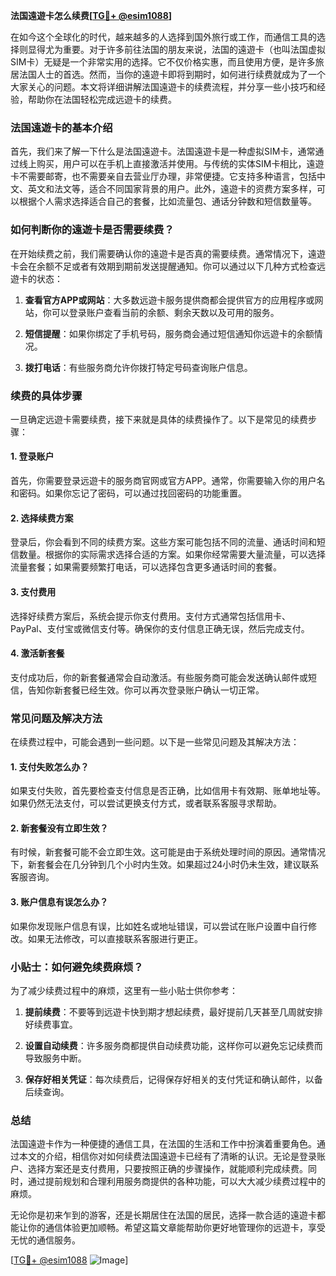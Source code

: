 **法国遠遊卡怎么续费[[TG💪+ @esim1088](https://t.me/s/esim1088)]**

在如今这个全球化的时代，越来越多的人选择到国外旅行或工作，而通信工具的选择则显得尤为重要。对于许多前往法国的朋友来说，法国的遠遊卡（也叫法国虚拟SIM卡）无疑是一个非常实用的选择。它不仅价格实惠，而且使用方便，是许多旅居法国人士的首选。然而，当你的遠遊卡即将到期时，如何进行续费就成为了一个大家关心的问题。本文将详细讲解法国遠遊卡的续费流程，并分享一些小技巧和经验，帮助你在法国轻松完成远遊卡的续费。

### 法国遠遊卡的基本介绍

首先，我们来了解一下什么是法国遠遊卡。法国遠遊卡是一种虚拟SIM卡，通常通过线上购买，用户可以在手机上直接激活并使用。与传统的实体SIM卡相比，遠遊卡不需要邮寄，也不需要亲自去营业厅办理，非常便捷。它支持多种语言，包括中文、英文和法文等，适合不同国家背景的用户。此外，遠遊卡的资费方案多样，可以根据个人需求选择适合自己的套餐，比如流量包、通话分钟数和短信数量等。

### 如何判断你的遠遊卡是否需要续费？

在开始续费之前，我们需要确认你的遠遊卡是否真的需要续费。通常情况下，遠遊卡会在余额不足或者有效期到期前发送提醒通知。你可以通过以下几种方式检查远遊卡的状态：

1. **查看官方APP或网站**：大多数远遊卡服务提供商都会提供官方的应用程序或网站，你可以登录账户查看当前的余额、剩余天数以及可用的服务。
   
2. **短信提醒**：如果你绑定了手机号码，服务商会通过短信通知你远遊卡的余额情况。

3. **拨打电话**：有些服务商允许你拨打特定号码查询账户信息。

### 续费的具体步骤

一旦确定远遊卡需要续费，接下来就是具体的续费操作了。以下是常见的续费步骤：

#### 1. 登录账户

首先，你需要登录远遊卡的服务商官网或官方APP。通常，你需要输入你的用户名和密码。如果你忘记了密码，可以通过找回密码的功能重置。

#### 2. 选择续费方案

登录后，你会看到不同的续费方案。这些方案可能包括不同的流量、通话时间和短信数量。根据你的实际需求选择合适的方案。如果你经常需要大量流量，可以选择流量套餐；如果需要频繁打电话，可以选择包含更多通话时间的套餐。

#### 3. 支付费用

选择好续费方案后，系统会提示你支付费用。支付方式通常包括信用卡、PayPal、支付宝或微信支付等。确保你的支付信息正确无误，然后完成支付。

#### 4. 激活新套餐

支付成功后，你的新套餐通常会自动激活。有些服务商可能会发送确认邮件或短信，告知你新套餐已经生效。你可以再次登录账户确认一切正常。

### 常见问题及解决方法

在续费过程中，可能会遇到一些问题。以下是一些常见问题及其解决方法：

#### 1. 支付失败怎么办？

如果支付失败，首先要检查支付信息是否正确，比如信用卡有效期、账单地址等。如果仍然无法支付，可以尝试更换支付方式，或者联系客服寻求帮助。

#### 2. 新套餐没有立即生效？

有时候，新套餐可能不会立即生效。这可能是由于系统处理时间的原因。通常情况下，新套餐会在几分钟到几个小时内生效。如果超过24小时仍未生效，建议联系客服咨询。

#### 3. 账户信息有误怎么办？

如果你发现账户信息有误，比如姓名或地址错误，可以尝试在账户设置中自行修改。如果无法修改，可以直接联系客服进行更正。

### 小贴士：如何避免续费麻烦？

为了减少续费过程中的麻烦，这里有一些小贴士供你参考：

1. **提前续费**：不要等到远遊卡快到期才想起续费，最好提前几天甚至几周就安排好续费事宜。

2. **设置自动续费**：许多服务商都提供自动续费功能，这样你可以避免忘记续费而导致服务中断。

3. **保存好相关凭证**：每次续费后，记得保存好相关的支付凭证和确认邮件，以备后续查询。

### 总结

法国遠遊卡作为一种便捷的通信工具，在法国的生活和工作中扮演着重要角色。通过本文的介绍，相信你对如何续费法国遠遊卡已经有了清晰的认识。无论是登录账户、选择方案还是支付费用，只要按照正确的步骤操作，就能顺利完成续费。同时，通过提前规划和合理利用服务商提供的各种功能，可以大大减少续费过程中的麻烦。

无论你是初来乍到的游客，还是长期居住在法国的居民，选择一款合适的遠遊卡都能让你的通信体验更加顺畅。希望这篇文章能帮助你更好地管理你的远遊卡，享受无忧的通信服务。

[[TG💪+ @esim1088](https://t.me/s/esim1088) ![Image](https://i.postimg.cc/4NQfJmqS/Snipaste-2025-05-13-00-14-12.png)]